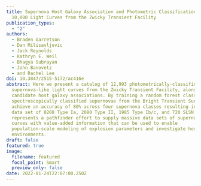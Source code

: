 ```yaml
---
title: Supernova Host Galaxy Association and Photometric Classification of over
  10,000 Light Curves from the Zwicky Transient Facility
publication_types:
  - "2"
authors:
  - Braden Garretson
  - Dan Milisavljevic
  - Jack Reynolds
  - Kathryn E. Weil
  - Bhagya Subrayan
  - John Banovetz
  - and Rachel Lee
doi: 10.3847/2515-5172/ac416e
abstract: Here we present a catalog of 12,993 photometrically-classified
  supernova-like light curves from the Zwicky Transient Facility, along with
  candidate host galaxy associations. By training a random forest classifier on
  spectroscopically classified supernovae from the Bright Transient Survey, we
  achieve an accuracy of 80% across four supernova classes resulting in a final
  data set of 8208 Type Ia, 2080 Type II, 1985 Type Ib/c, and 720 SLSN. Our work
  represents a pathfinder effort to supply massive data sets of supernova light
  curves with value-added information that can be used to enable
  population-scale modeling of explosion parameters and investigate host galaxy
  environments.
draft: false
featured: true
image:
  filename: featured
  focal_point: Smart
  preview_only: false
date: 2022-01-24T22:07:00.250Z
---
```

